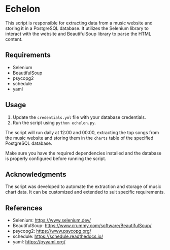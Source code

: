 # Echelon

This script is responsible for extracting data from a music website and storing it in a PostgreSQL database. It utilizes the Selenium library to interact with the website and BeautifulSoup library to parse the HTML content.

## Requirements
- Selenium
- BeautifulSoup
- psycopg2
- schedule
- yaml

## Usage
1. Update the `credentials.yml` file with your database credentials.
2. Run the script using `python echelon.py`.

The script will run daily at 12:00 and 00:00, extracting the top songs from the music website and storing them in the `charts` table of the specified PostgreSQL database.

Make sure you have the required dependencies installed and the database is properly configured before running the script.

## Acknowledgments
The script was developed to automate the extraction and storage of music chart data. It can be customized and extended to suit specific requirements.

## References
- Selenium: https://www.selenium.dev/
- BeautifulSoup: https://www.crummy.com/software/BeautifulSoup/
- psycopg2: https://www.psycopg.org/
- schedule: https://schedule.readthedocs.io/
- yaml: https://pyyaml.org/
